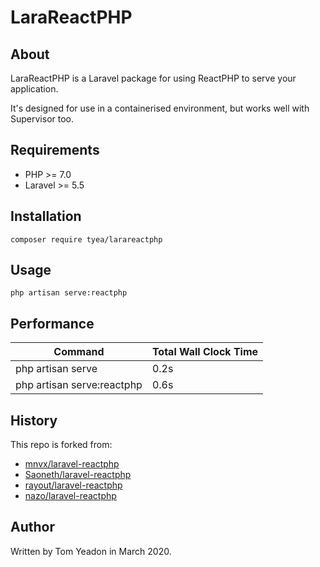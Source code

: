 # LaraReactPHP

## About

LaraReactPHP is a Laravel package for using ReactPHP to serve your application.

It's designed for use in a containerised environment, but works well with Supervisor too.

## Requirements

* PHP >= 7.0
* Laravel >= 5.5

## Installation

```
composer require tyea/larareactphp
```

## Usage

```
php artisan serve:reactphp
```

## Performance

| Command                    | Total Wall Clock Time |
| -------------------------- | --------------------- |
| php artisan serve          | 0.2s                  |
| php artisan serve:reactphp | 0.6s                  |

## History

This repo is forked from:

* [mnvx/laravel-reactphp](https://github.com/mnvx/laravel-reactphp)
* [Saoneth/laravel-reactphp](https://github.com/Saoneth/laravel-reactphp)
* [rayout/laravel-reactphp](https://github.com/rayout/laravel-reactphp)
* [nazo/laravel-reactphp](https://github.com/nazo/laravel-reactphp)

## Author

Written by Tom Yeadon in March 2020.

